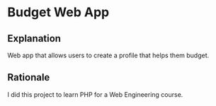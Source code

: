 # Budget Web App

## Explanation
Web app that allows users to create a profile that helps them budget.

## Rationale
I did this project to learn PHP for a Web Engineering course.
